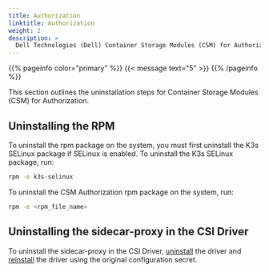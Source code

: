 ```yaml
---
title: Authorization
linktitle: Authorization 
weight: 2
description: >
  Dell Technologies (Dell) Container Storage Modules (CSM) for Authorization Uninstallation
---
```


{{% pageinfo color="primary" %}}
{{< message text="5" >}}
{{% /pageinfo %}}

This section outlines the uninstallation steps for Container Storage Modules (CSM) for Authorization. 

## Uninstalling the RPM

To uninstall the rpm package on the system, you must first uninstall the K3s SELinux package if SELinux is enabled. To uninstall the K3s SELinux package, run: 

```bash
rpm -e k3s-selinux
```

To uninstall the CSM Authorization rpm package on the system, run:

```bash
rpm -e <rpm_file_name>
```

## Uninstalling the sidecar-proxy in the CSI Driver

To uninstall the sidecar-proxy in the CSI Driver, [uninstall](../../../../helm/drivers/uninstall) the driver and [reinstall](../../../../helm/drivers/installation) the driver using the original configuration secret.
